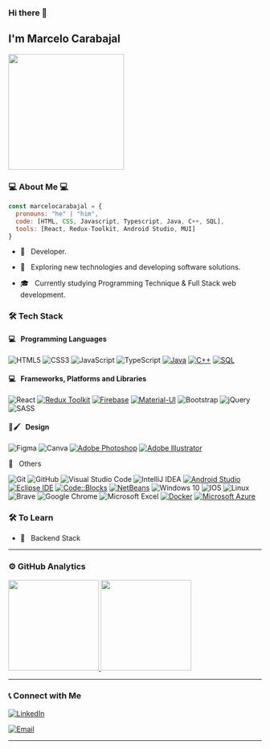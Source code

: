 ### Hi there 👋<h2> I'm Marcelo Carabajal</h2>

<img align='center' src="https://media.giphy.com/media/iIqmM5tTjmpOB9mpbn/giphy.gif" width="230">

<h3>💻 About Me 💻</h3>

```javascript
const marcelocarabajal = {
  pronouns: "he" | "him",
  code: [HTML, CSS, Javascript, Typescript, Java, C++, SQL],
  tools: [React, Redux-Toolkit, Android Studio, MUI]
}
```


- 🌱 &nbsp; Developer.

- 🤔 &nbsp; Exploring new technologies and developing software solutions.

- 🎓 &nbsp; Currently studying Programming Technique & Full Stack web development.




<h3>🛠 Tech Stack</h3>
<h4>💻 &nbsp; Programming Languages</h4>

![HTML5](https://img.shields.io/badge/html5-%23E34F26.svg?style=for-the-badge&logo=html5&logoColor=white)
![CSS3](https://img.shields.io/badge/css3-%231572B6.svg?style=for-the-badge&logo=css3&logoColor=white)
![JavaScript](https://img.shields.io/badge/javascript-%23323330.svg?style=for-the-badge&logo=javascript&logoColor=%23F7DF1E)
![TypeScript](https://img.shields.io/badge/TypeScript-%23007ACC.svg?style=for-the-badge&logo=typescript&logoColor=white)
[![Java](https://img.shields.io/badge/Java-%23ED8B00.svg?style=for-the-badge&logo=java&logoColor=white)](https://www.java.com/)
[![C++](https://img.shields.io/badge/C++-%2300599C.svg?style=for-the-badge&logo=cplusplus&logoColor=white)](https://isocpp.org/)
[![SQL](https://img.shields.io/badge/SQL-%230074D1.svg?style=for-the-badge&logo=sql&logoColor=white)](https://www.w3schools.com/sql/)



 
 <h4>💻 &nbsp; Frameworks, Platforms and Libraries</h4> 
 
![React](https://img.shields.io/badge/react-%2320232a.svg?style=for-the-badge&logo=react&logoColor=%2361DAFB)
[![Redux Toolkit](https://img.shields.io/badge/Redux_Toolkit-%233D3D3D.svg?style=for-the-badge&logo=redux&logoColor=white)](https://redux-toolkit.js.org/)
[![Firebase](https://img.shields.io/badge/Firebase-%23FFCA28.svg?style=for-the-badge&logo=firebase&logoColor=black)](https://firebase.google.com/)
[![Material-UI](https://img.shields.io/badge/Material--UI-%230081CB.svg?style=for-the-badge&logo=material-ui&logoColor=white)](https://material-ui.com/)
![Bootstrap](https://img.shields.io/badge/bootstrap-%23563D7C.svg?style=for-the-badge&logo=bootstrap&logoColor=white)
![jQuery](https://img.shields.io/badge/jquery-%230769AD.svg?style=for-the-badge&logo=jquery&logoColor=white)
![SASS](https://img.shields.io/badge/SASS-hotpink.svg?style=for-the-badge&logo=SASS&logoColor=white)


 <h4>🎨🖌 &nbsp; Design</h4>
  
![Figma](https://img.shields.io/badge/figma-%23F24E1E.svg?style=for-the-badge&logo=figma&logoColor=white)
![Canva](https://img.shields.io/badge/Canva-%2300C4CC.svg?style=for-the-badge&logo=Canva&logoColor=white)
[![Adobe Photoshop](https://img.shields.io/badge/Adobe_Photoshop-%2331A8FF.svg?style=for-the-badge&logo=adobe-photoshop&logoColor=white)](https://www.adobe.com/products/photoshop.html)
[![Adobe Illustrator](https://img.shields.io/badge/Adobe_Illustrator-%23FF9A00.svg?style=for-the-badge&logo=adobe-illustrator&logoColor=white)](https://www.adobe.com/products/illustrator.html)


 
🔧 &nbsp; Others
  
![Git](https://img.shields.io/badge/git-%23F05033.svg?style=for-the-badge&logo=git&logoColor=white)
![GitHub](https://img.shields.io/badge/github-%23121011.svg?style=for-the-badge&logo=github&logoColor=white)
![Visual Studio Code](https://img.shields.io/badge/VisualStudioCode-0078d7.svg?style=for-the-badge&logo=visual-studio-code&logoColor=white)
![IntelliJ IDEA](https://img.shields.io/badge/IntelliJ_IDEA-%23000000.svg?style=for-the-badge&logo=intellij-idea&logo)
[![Android Studio](https://img.shields.io/badge/Android_Studio-%233DDC84.svg?style=for-the-badge&logo=android-studio&logoColor=white)](https://developer.android.com/studio)
[![Eclipse IDE](https://img.shields.io/badge/Eclipse_IDE-%23000000.svg?style=for-the-badge&logo=eclipse-ide&logoColor=white)](https://www.eclipse.org/ide/)
[![Code::Blocks](https://img.shields.io/badge/Code::Blocks-%23000000.svg?style=for-the-badge&logo=codeblocks&logoColor=white)](http://www.codeblocks.org/)
[![NetBeans](https://img.shields.io/badge/NetBeans-%231B6AC6.svg?style=for-the-badge&logo=netbeans&logoColor=white)](https://netbeans.apache.org/)
![Windows 10](https://img.shields.io/badge/Windows-0078D6?style=for-the-badge&logo=windows&logoColor=white)
![IOS](https://img.shields.io/badge/iOS-000000?style=for-the-badge&logo=ios&logoColor=white)
![Linux](https://img.shields.io/badge/Linux-FCC624?style=for-the-badge&logo=linux&logoColor=black)
![Brave](https://img.shields.io/badge/Brave-FB542B?style=for-the-badge&logo=Brave&logoColor=white)
![Google Chrome](https://img.shields.io/badge/Google%20Chrome-4285F4?style=for-the-badge&logo=GoogleChrome&logoColor=white)
![Microsoft Excel](https://img.shields.io/badge/Microsoft_Excel-217346?style=for-the-badge&logo=microsoft-excel&logoColor=white)
[![Docker](https://img.shields.io/badge/Docker-%232496ED.svg?style=for-the-badge&logo=docker&logoColor=white)](https://www.docker.com/)
[![Microsoft Azure](https://img.shields.io/badge/Microsoft_Azure-%230078D4.svg?style=for-the-badge&logo=microsoft-azure&logoColor=white)](https://azure.microsoft.com/)





<h3>🛠 To Learn</h3>

- 🔧 &nbsp; Backend Stack

<hr>


<h3> ⚙️  GitHub Analytics </h3>


<a href="https://github.com/MarceloCarabajal">
  <img height="180em" src="https://github-readme-stats.vercel.app/api/top-langs/?username=marcelocarabajal&theme=buefy&layout=compact" />
  <img height="180em" src="https://github-readme-stats.vercel.app/api?username=marcelocarabajal&theme=buefy&show_icons=true" />
</a>

<hr>

<h3> 📞  Connect with Me </h3>

<p align="center">



<a href="https://www.linkedin.com/in/marcelo-carabajal/"><img alt="LinkedIn" src="https://img.shields.io/badge/LinkedIn-Marcelo%20Carabajal-blue?style=flat-square&logo=linkedin"></a>


<a href="mailto:marce.tsgia@gmail.com"><img alt="Email" src="https://img.shields.io/badge/Email-marce.tsgia@gmail.com-blue?style=flat-square&logo=gmail"></a>

</p>





<hr>

